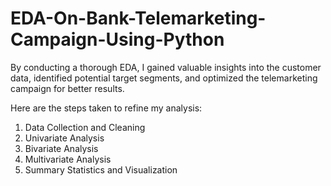 # EDA-On-Bank-Telemarketing-Campaign-Using-Python
By conducting a thorough EDA, I gained valuable insights into the customer data,
identified potential target segments, and optimized the telemarketing campaign for better results.

Here are the steps taken to refine my analysis:

1. Data Collection and Cleaning
2. Univariate Analysis
3.  Bivariate Analysis
4.  Multivariate Analysis
5.  Summary Statistics and Visualization
